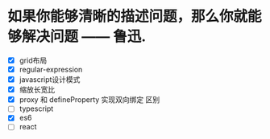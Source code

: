 

如果你能够清晰的描述问题，那么你就能够解决问题 —— 鲁迅.
==


- [X] grid布局
- [x] regular-expression
- [X] javascript设计模式
- [X] 缩放长宽比
- [X] proxy 和 defineProperty 实现双向绑定 区别
- [ ] typescript
- [X] es6
- [ ] react